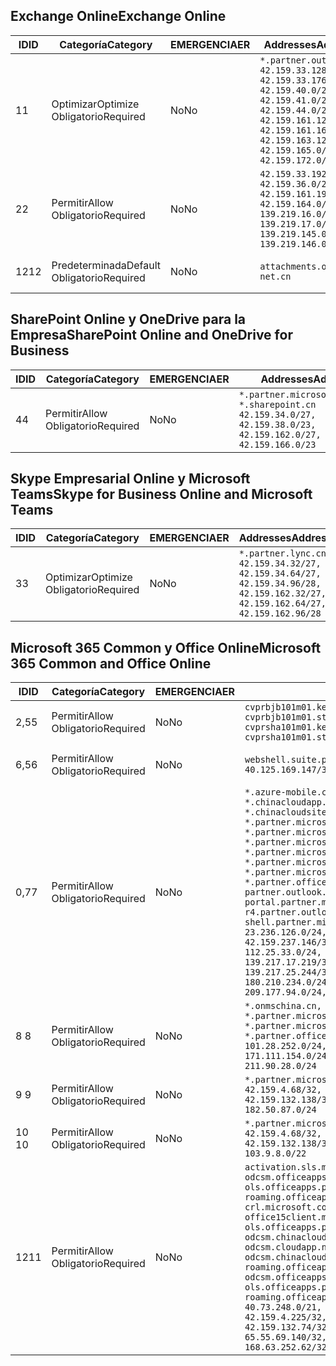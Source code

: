 <!--THIS FILE IS AUTOMATICALLY GENERATED. MANUAL CHANGES WILL BE OVERWRITTEN.-->
<!--Please contact the Office 365 Endpoints team with any questions.-->
<!--China endpoints version 2018112800-->
<!--File generated 2019-03-12 12:08:27.1919-->

## <a name="exchange-online"></a><span data-ttu-id="2e7fd-101">Exchange Online</span><span class="sxs-lookup"><span data-stu-id="2e7fd-101">Exchange Online</span></span>

<span data-ttu-id="2e7fd-102">ID</span><span class="sxs-lookup"><span data-stu-id="2e7fd-102">ID</span></span> | <span data-ttu-id="2e7fd-103">Categoría</span><span class="sxs-lookup"><span data-stu-id="2e7fd-103">Category</span></span> | <span data-ttu-id="2e7fd-104">EMERGENCIA</span><span class="sxs-lookup"><span data-stu-id="2e7fd-104">ER</span></span> | <span data-ttu-id="2e7fd-105">Addresses</span><span class="sxs-lookup"><span data-stu-id="2e7fd-105">Addresses</span></span> | <span data-ttu-id="2e7fd-106">Puertos</span><span class="sxs-lookup"><span data-stu-id="2e7fd-106">Ports</span></span>
-- | -------------------- | -- | --------------------------------------------------------------------------------------------------------------------------------------------------------------------------------------------------------- | ----------------
<span data-ttu-id="2e7fd-107">1</span><span class="sxs-lookup"><span data-stu-id="2e7fd-107">1</span></span> | <span data-ttu-id="2e7fd-108">Optimizar</span><span class="sxs-lookup"><span data-stu-id="2e7fd-108">Optimize</span></span><BR><span data-ttu-id="2e7fd-109">Obligatorio</span><span class="sxs-lookup"><span data-stu-id="2e7fd-109">Required</span></span> | <span data-ttu-id="2e7fd-110">No</span><span class="sxs-lookup"><span data-stu-id="2e7fd-110">No</span></span> | `*.partner.outlook.cn`<BR>`42.159.33.128/26, 42.159.33.176/28, 42.159.40.0/24, 42.159.41.0/26, 42.159.44.0/22, 42.159.161.128/26, 42.159.161.160/28, 42.159.163.128/25, 42.159.165.0/24, 42.159.172.0/22` | <span data-ttu-id="2e7fd-111">**TCP:** 443, 80</span><span class="sxs-lookup"><span data-stu-id="2e7fd-111">**TCP:** 443, 80</span></span>
<span data-ttu-id="2e7fd-112">2</span><span class="sxs-lookup"><span data-stu-id="2e7fd-112">2</span></span> | <span data-ttu-id="2e7fd-113">Permitir</span><span class="sxs-lookup"><span data-stu-id="2e7fd-113">Allow</span></span><BR><span data-ttu-id="2e7fd-114">Obligatorio</span><span class="sxs-lookup"><span data-stu-id="2e7fd-114">Required</span></span> | <span data-ttu-id="2e7fd-115">No</span><span class="sxs-lookup"><span data-stu-id="2e7fd-115">No</span></span> | `42.159.33.192/27, 42.159.36.0/24, 42.159.161.192/27, 42.159.164.0/24, 139.219.16.0/27, 139.219.17.0/24, 139.219.145.0/27, 139.219.146.0/24` | <span data-ttu-id="2e7fd-116">**TCP:** 443, 80</span><span class="sxs-lookup"><span data-stu-id="2e7fd-116">**TCP:** 443, 80</span></span>
<span data-ttu-id="2e7fd-117">12</span><span class="sxs-lookup"><span data-stu-id="2e7fd-117">12</span></span> | <span data-ttu-id="2e7fd-118">Predeterminada</span><span class="sxs-lookup"><span data-stu-id="2e7fd-118">Default</span></span><BR><span data-ttu-id="2e7fd-119">Obligatorio</span><span class="sxs-lookup"><span data-stu-id="2e7fd-119">Required</span></span> | <span data-ttu-id="2e7fd-120">No</span><span class="sxs-lookup"><span data-stu-id="2e7fd-120">No</span></span> | `attachments.office365-net.cn` | <span data-ttu-id="2e7fd-121">**TCP:** 443, 80</span><span class="sxs-lookup"><span data-stu-id="2e7fd-121">**TCP:** 443, 80</span></span>

## <a name="sharepoint-online-and-onedrive-for-business"></a><span data-ttu-id="2e7fd-122">SharePoint Online y OneDrive para la Empresa</span><span class="sxs-lookup"><span data-stu-id="2e7fd-122">SharePoint Online and OneDrive for Business</span></span>

<span data-ttu-id="2e7fd-123">ID</span><span class="sxs-lookup"><span data-stu-id="2e7fd-123">ID</span></span> | <span data-ttu-id="2e7fd-124">Categoría</span><span class="sxs-lookup"><span data-stu-id="2e7fd-124">Category</span></span> | <span data-ttu-id="2e7fd-125">EMERGENCIA</span><span class="sxs-lookup"><span data-stu-id="2e7fd-125">ER</span></span> | <span data-ttu-id="2e7fd-126">Addresses</span><span class="sxs-lookup"><span data-stu-id="2e7fd-126">Addresses</span></span> | <span data-ttu-id="2e7fd-127">Puertos</span><span class="sxs-lookup"><span data-stu-id="2e7fd-127">Ports</span></span>
-- | ----------------- | -- | --------------------------------------------------------------------------------------------------------------------- | ----------------
<span data-ttu-id="2e7fd-128">4</span><span class="sxs-lookup"><span data-stu-id="2e7fd-128">4</span></span> | <span data-ttu-id="2e7fd-129">Permitir</span><span class="sxs-lookup"><span data-stu-id="2e7fd-129">Allow</span></span><BR><span data-ttu-id="2e7fd-130">Obligatorio</span><span class="sxs-lookup"><span data-stu-id="2e7fd-130">Required</span></span> | <span data-ttu-id="2e7fd-131">No</span><span class="sxs-lookup"><span data-stu-id="2e7fd-131">No</span></span> | `*.partner.microsoftonline.cn, *.sharepoint.cn`<BR>`42.159.34.0/27, 42.159.38.0/23, 42.159.162.0/27, 42.159.166.0/23` | <span data-ttu-id="2e7fd-132">**TCP:** 443, 80</span><span class="sxs-lookup"><span data-stu-id="2e7fd-132">**TCP:** 443, 80</span></span>

## <a name="skype-for-business-online-and-microsoft-teams"></a><span data-ttu-id="2e7fd-133">Skype Empresarial Online y Microsoft Teams</span><span class="sxs-lookup"><span data-stu-id="2e7fd-133">Skype for Business Online and Microsoft Teams</span></span>

<span data-ttu-id="2e7fd-134">ID</span><span class="sxs-lookup"><span data-stu-id="2e7fd-134">ID</span></span> | <span data-ttu-id="2e7fd-135">Categoría</span><span class="sxs-lookup"><span data-stu-id="2e7fd-135">Category</span></span> | <span data-ttu-id="2e7fd-136">EMERGENCIA</span><span class="sxs-lookup"><span data-stu-id="2e7fd-136">ER</span></span> | <span data-ttu-id="2e7fd-137">Addresses</span><span class="sxs-lookup"><span data-stu-id="2e7fd-137">Addresses</span></span> | <span data-ttu-id="2e7fd-138">Puertos</span><span class="sxs-lookup"><span data-stu-id="2e7fd-138">Ports</span></span>
-- | -------------------- | -- | -------------------------------------------------------------------------------------------------------------------------------- | ----------------
<span data-ttu-id="2e7fd-139">3</span><span class="sxs-lookup"><span data-stu-id="2e7fd-139">3</span></span> | <span data-ttu-id="2e7fd-140">Optimizar</span><span class="sxs-lookup"><span data-stu-id="2e7fd-140">Optimize</span></span><BR><span data-ttu-id="2e7fd-141">Obligatorio</span><span class="sxs-lookup"><span data-stu-id="2e7fd-141">Required</span></span> | <span data-ttu-id="2e7fd-142">No</span><span class="sxs-lookup"><span data-stu-id="2e7fd-142">No</span></span> | `*.partner.lync.cn`<BR>`42.159.34.32/27, 42.159.34.64/27, 42.159.34.96/28, 42.159.162.32/27, 42.159.162.64/27, 42.159.162.96/28` | <span data-ttu-id="2e7fd-143">**TCP:** 443, 80</span><span class="sxs-lookup"><span data-stu-id="2e7fd-143">**TCP:** 443, 80</span></span>

## <a name="microsoft-365-common-and-office-online"></a><span data-ttu-id="2e7fd-144">Microsoft 365 Common y Office Online</span><span class="sxs-lookup"><span data-stu-id="2e7fd-144">Microsoft 365 Common and Office Online</span></span>

<span data-ttu-id="2e7fd-145">ID</span><span class="sxs-lookup"><span data-stu-id="2e7fd-145">ID</span></span> | <span data-ttu-id="2e7fd-146">Categoría</span><span class="sxs-lookup"><span data-stu-id="2e7fd-146">Category</span></span> | <span data-ttu-id="2e7fd-147">EMERGENCIA</span><span class="sxs-lookup"><span data-stu-id="2e7fd-147">ER</span></span> | <span data-ttu-id="2e7fd-148">Addresses</span><span class="sxs-lookup"><span data-stu-id="2e7fd-148">Addresses</span></span> | <span data-ttu-id="2e7fd-149">Puertos</span><span class="sxs-lookup"><span data-stu-id="2e7fd-149">Ports</span></span>
-- | ----------------- | -- | ---------------------------------------------------------------------------------------------------------------------------------------------------------------------------------------------------------------------------------------------------------------------------------------------------------------------------------------------------------------------------------------------------------------------------------------------------------------------------------------------------------------------------------------------------------------------------------------------------------------------------------------------------------------------------------------------------------------------------------------------------------------------------------------------------------------------------------------------------------------------------------------------------------------------- | ----------------
<span data-ttu-id="2e7fd-150">2,5</span><span class="sxs-lookup"><span data-stu-id="2e7fd-150">5</span></span> | <span data-ttu-id="2e7fd-151">Permitir</span><span class="sxs-lookup"><span data-stu-id="2e7fd-151">Allow</span></span><BR><span data-ttu-id="2e7fd-152">Obligatorio</span><span class="sxs-lookup"><span data-stu-id="2e7fd-152">Required</span></span> | <span data-ttu-id="2e7fd-153">No</span><span class="sxs-lookup"><span data-stu-id="2e7fd-153">No</span></span> | `cvprbjb101m01.keydelivery.mediaservices.chinacloudapi.cn, cvprbjb101m01.streaming.mediaservices.chinacloudapi.cn, cvprsha101m01.keydelivery.mediaservices.chinacloudapi.cn, cvprsha101m01.streaming.mediaservices.chinacloudapi.cn` | <span data-ttu-id="2e7fd-154">**TCP:** 443, 80</span><span class="sxs-lookup"><span data-stu-id="2e7fd-154">**TCP:** 443, 80</span></span>
<span data-ttu-id="2e7fd-155">6,5</span><span class="sxs-lookup"><span data-stu-id="2e7fd-155">6</span></span> | <span data-ttu-id="2e7fd-156">Permitir</span><span class="sxs-lookup"><span data-stu-id="2e7fd-156">Allow</span></span><BR><span data-ttu-id="2e7fd-157">Obligatorio</span><span class="sxs-lookup"><span data-stu-id="2e7fd-157">Required</span></span> | <span data-ttu-id="2e7fd-158">No</span><span class="sxs-lookup"><span data-stu-id="2e7fd-158">No</span></span> | `webshell.suite.partner.microsoftonline.cn`<BR>`40.125.169.147/32, 42.159.201.24/32` | <span data-ttu-id="2e7fd-159">**TCP:** 443, 80</span><span class="sxs-lookup"><span data-stu-id="2e7fd-159">**TCP:** 443, 80</span></span>
<span data-ttu-id="2e7fd-160">0,7</span><span class="sxs-lookup"><span data-stu-id="2e7fd-160">7</span></span> | <span data-ttu-id="2e7fd-161">Permitir</span><span class="sxs-lookup"><span data-stu-id="2e7fd-161">Allow</span></span><BR><span data-ttu-id="2e7fd-162">Obligatorio</span><span class="sxs-lookup"><span data-stu-id="2e7fd-162">Required</span></span> | <span data-ttu-id="2e7fd-163">No</span><span class="sxs-lookup"><span data-stu-id="2e7fd-163">No</span></span> | `*.azure-mobile.cn, *.chinacloudapi.cn, *.chinacloudapp.cn, *.chinacloud-mobile.cn, *.chinacloudsites.cn, *.partner.microsoftonline-m.cn, *.partner.microsoftonline-m.net.cn, *.partner.microsoftonline-m-i.cn, *.partner.microsoftonline-m-i.net.cn, *.partner.microsoftonline-p.net.cn, *.partner.microsoftonline-p-i.cn, *.partner.microsoftonline-p-i.net.cn, *.partner.officewebapps.cn, *.windowsazure.cn, partner.outlook.cn, portal.partner.microsoftonline.cdnsvc.com, r4.partner.outlook.cn, shell.partner.microsoftonline.cdnsvc.com`<BR>`23.236.126.0/24, 42.159.224.122/32, 42.159.233.91/32, 42.159.237.146/32, 42.159.238.120/32, 58.68.168.0/24, 112.25.33.0/24, 123.150.49.0/24, 125.65.247.0/24, 139.217.17.219/32, 139.217.19.156/32, 139.217.21.3/32, 139.217.25.244/32, 171.107.84.0/24, 180.210.232.0/24, 180.210.234.0/24, 209.177.86.0/24, 209.177.90.0/24, 209.177.94.0/24, 222.161.226.0/24` | <span data-ttu-id="2e7fd-164">**TCP:** 443, 80</span><span class="sxs-lookup"><span data-stu-id="2e7fd-164">**TCP:** 443, 80</span></span>
<span data-ttu-id="2e7fd-165">8 </span><span class="sxs-lookup"><span data-stu-id="2e7fd-165">8</span></span> | <span data-ttu-id="2e7fd-166">Permitir</span><span class="sxs-lookup"><span data-stu-id="2e7fd-166">Allow</span></span><BR><span data-ttu-id="2e7fd-167">Obligatorio</span><span class="sxs-lookup"><span data-stu-id="2e7fd-167">Required</span></span> | <span data-ttu-id="2e7fd-168">No</span><span class="sxs-lookup"><span data-stu-id="2e7fd-168">No</span></span> | `*.onmschina.cn, *.partner.microsoftonline.net.cn, *.partner.microsoftonline-i.cn, *.partner.microsoftonline-i.net.cn, *.partner.office365.cn`<BR>`101.28.252.0/24, 115.231.150.0/24, 123.235.32.0/24, 171.111.154.0/24, 175.6.10.0/24, 180.210.229.0/24, 211.90.28.0/24` | <span data-ttu-id="2e7fd-169">**TCP:** 443, 80</span><span class="sxs-lookup"><span data-stu-id="2e7fd-169">**TCP:** 443, 80</span></span>
<span data-ttu-id="2e7fd-170">9 </span><span class="sxs-lookup"><span data-stu-id="2e7fd-170">9</span></span> | <span data-ttu-id="2e7fd-171">Permitir</span><span class="sxs-lookup"><span data-stu-id="2e7fd-171">Allow</span></span><BR><span data-ttu-id="2e7fd-172">Obligatorio</span><span class="sxs-lookup"><span data-stu-id="2e7fd-172">Required</span></span> | <span data-ttu-id="2e7fd-173">No</span><span class="sxs-lookup"><span data-stu-id="2e7fd-173">No</span></span> | `*.partner.microsoftonline-p.cn`<BR>`42.159.4.68/32, 42.159.4.200/32, 42.159.7.156/32, 42.159.132.138/32, 42.159.133.17/32, 42.159.135.78/32, 182.50.87.0/24` | <span data-ttu-id="2e7fd-174">**TCP:** 443, 80</span><span class="sxs-lookup"><span data-stu-id="2e7fd-174">**TCP:** 443, 80</span></span>
<span data-ttu-id="2e7fd-175">10 </span><span class="sxs-lookup"><span data-stu-id="2e7fd-175">10</span></span> | <span data-ttu-id="2e7fd-176">Permitir</span><span class="sxs-lookup"><span data-stu-id="2e7fd-176">Allow</span></span><BR><span data-ttu-id="2e7fd-177">Obligatorio</span><span class="sxs-lookup"><span data-stu-id="2e7fd-177">Required</span></span> | <span data-ttu-id="2e7fd-178">No</span><span class="sxs-lookup"><span data-stu-id="2e7fd-178">No</span></span> | `*.partner.microsoftonline.cn`<BR>`42.159.4.68/32, 42.159.4.200/32, 42.159.7.156/32, 42.159.132.138/32, 42.159.133.17/32, 42.159.135.78/32, 103.9.8.0/22` | <span data-ttu-id="2e7fd-179">**TCP:** 443, 80</span><span class="sxs-lookup"><span data-stu-id="2e7fd-179">**TCP:** 443, 80</span></span>
<span data-ttu-id="2e7fd-180">12</span><span class="sxs-lookup"><span data-stu-id="2e7fd-180">11</span></span> | <span data-ttu-id="2e7fd-181">Permitir</span><span class="sxs-lookup"><span data-stu-id="2e7fd-181">Allow</span></span><BR><span data-ttu-id="2e7fd-182">Obligatorio</span><span class="sxs-lookup"><span data-stu-id="2e7fd-182">Required</span></span> | <span data-ttu-id="2e7fd-183">No</span><span class="sxs-lookup"><span data-stu-id="2e7fd-183">No</span></span> | `activation.sls.microsoft.com, bjb-odcsm.officeapps.partner.office365.cn, bjb-ols.officeapps.partner.office365.cn, bjb-roaming.officeapps.partner.office365.cn, crl.microsoft.com, odc.officeapps.live.com, office15client.microsoft.com, officecdn.microsoft.com, ols.officeapps.partner.office365.cn, osi-prod-bjb01-odcsm.chinacloudapp.cn, osiprod-scus01-odcsm.cloudapp.net, osi-prod-sha01-odcsm.chinacloudapp.cn, roaming.officeapps.partner.office365.cn, sha-odcsm.officeapps.partner.office365.cn, sha-ols.officeapps.partner.office365.cn, sha-roaming.officeapps.partner.office365.cn`<BR>`40.73.248.0/21, 42.159.4.45/32, 42.159.4.50/32, 42.159.4.225/32, 42.159.7.13/32, 42.159.132.73/32, 42.159.132.74/32, 42.159.132.75/32, 65.52.98.231/32, 65.55.69.140/32, 65.55.227.140/32, 70.37.81.47/32, 168.63.252.62/32` | <span data-ttu-id="2e7fd-184">**TCP:** 443, 80</span><span class="sxs-lookup"><span data-stu-id="2e7fd-184">**TCP:** 443, 80</span></span>
